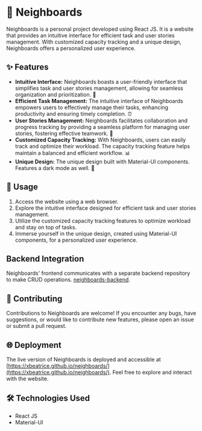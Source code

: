 # 🏡 Neighboards

Neighboards is a personal project developed using React JS. It is a website that provides an intuitive interface for efficient task and user stories management. With customized capacity tracking and a unique design, Neighboards offers a personalized user experience.

## ✨ Features

- **Intuitive Interface:** Neighboards boasts a user-friendly interface that simplifies task and user stories management, allowing for seamless organization and prioritization. 🎯
- **Efficient Task Management:** The intuitive interface of Neighboards empowers users to effectively manage their tasks, enhancing productivity and ensuring timely completion. ⏰
- **User Stories Management:** Neighboards facilitates collaboration and progress tracking by providing a seamless platform for managing user stories, fostering effective teamwork. 🤝
- **Customized Capacity Tracking:** With Neighboards, users can easily track and optimize their workload. The capacity tracking feature helps maintain a balanced and efficient workflow. 📊
- **Unique Design:** The unique design built with Material-UI components. Features a dark mode as well. 🎨

## 🎈 Usage

1. Access the website using a web browser.
2. Explore the intuitive interface designed for efficient task and user stories management.
3. Utilize the customized capacity tracking features to optimize workload and stay on top of tasks.
4. Immerse yourself in the unique design, created using Material-UI components, for a personalized user experience.

## Backend Integration

Neighboards' frontend communicates with a separate backend repository to make CRUD operations. [neighboards-backend](https://github.com/xBeatrice/neighboards-backend).


## 🤝 Contributing

Contributions to Neighboards are welcome! If you encounter any bugs, have suggestions, or would like to contribute new features, please open an issue or submit a pull request.

## 🌐 Deployment

The live version of Neighboards is deployed and accessible at [https://xbeatrice.github.io/neighboards/](https://xbeatrice.github.io/neighboards/). Feel free to explore and interact with the website.

## 🛠️ Technologies Used

- React JS
- Material-UI

